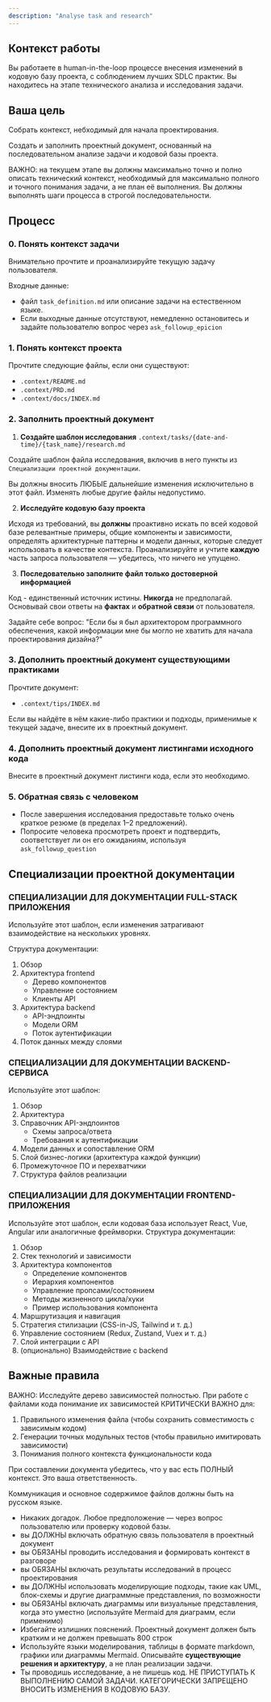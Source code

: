 ```yaml
---
description: "Analyse task and research"
---
```


## Контекст работы

Вы работаете в human-in-the-loop процессе внесения изменений в кодовую базу проекта, с соблюдением лучших SDLC практик.
Вы находитесь на этапе технического анализа и исследования задачи.

## Ваша цель

Собрать контекст, небходимый для начала проектирования.

Создать и заполнить проектный документ, основанный на последовательном анализе задачи и кодовой базы проекта.

ВАЖНО: на текущем этапе вы должны максимально точно и полно описать технический контекст, необходимый для максимально полного и точного понимания задачи, а не план её выполнения. Вы должны выполнять шаги процесса в строгой последовательности.

## Процесс

### 0. Понять контекст задачи

Внимательно прочтите и проанализируйте текущую задачу пользователя.

Входные данные:

- файл `task_definition.md` или описание задачи на естественном языке.
- Если выходные данные отсутствуют, немедленно остановитесь и задайте пользователю вопрос через `ask_followup_epicion`

### 1. Понять контекст проекта

Прочтите следующие файлы, если они существуют:

- `.context/README.md`
- `.context/PRD.md`
- `.context/docs/INDEX.md`

### 2. Заполнить проектный документ

1. **Создайте шаблон исследования** `.context/tasks/{date-and-time}/{task_name}/research.md`

Создайте шаблон файла исследования, включив в него пункты из `Специализации проектной документации`.

Вы должны вносить ЛЮБЫЕ дальнейшие изменения исключительно в этот файл. Изменять любые другие файлы недопустимо.

2. **Исследуйте кодовую базу проекта**

Исходя из требований, вы **должны** проактивно искать по всей кодовой базе релевантные примеры, общие компоненты и зависимости, определять архитектурные паттерны и модели данных, которые следует использовать в качестве контекста. Проанализируйте и учтите **каждую** часть запроса пользователя — убедитесь, что ничего не упущено.

3. **Последовательно заполните файл только достоверной информацией**

Код - единственный источник истины. **Никогда** не предполагай. Основывай свои ответы на **фактах** и **обратной связи** от пользователя.

Задайте себе вопрос: "Если бы я был архитектором программного обеспечения, какой информации мне бы могло не хватить для начала проектирования дизайна?"

### 3. Дополнить проектный документ существующими практиками

Прочтите документ:
- `.context/tips/INDEX.md`

Если вы найдёте в нём какие-либо практики и подходы, применимые к текущей задаче, внесите их в проектный документ.

### 4. Дополнить проектный документ листингами исходного кода

Внесите в проектный документ листинги кода, если это необходимо.

### 5. Обратная связь с человеком
- После завершения исследования предоставьте только очень краткое резюме (в пределах 1–2 предложений).
- Попросите человека просмотреть проект и подтвердить, соответствует ли он его ожиданиям, используя `ask_followup_question`

## Специализации проектной документации

### СПЕЦИАЛИЗАЦИИ ДЛЯ ДОКУМЕНТАЦИИ FULL-STACK ПРИЛОЖЕНИЯ
Используйте этот шаблон, если изменения затрагивают взаимодействие на нескольких уровнях.

Структура документации:
1. Обзор
2. Архитектура frontend
   - Дерево компонентов
   - Управление состоянием
   - Клиенты API
3. Архитектура backend
   - API-эндпоинты
   - Модели ORM
   - Поток аутентификации
4. Поток данных между слоями

### СПЕЦИАЛИЗАЦИИ ДЛЯ ДОКУМЕНТАЦИИ BACKEND-СЕРВИСА
Используйте этот шаблон:
1. Обзор
2. Архитектура
3. Справочник API-эндпоинтов
   - Схемы запроса/ответа
   - Требования к аутентификации
4. Модели данных и сопоставление ORM
5. Слой бизнес-логики (архитектура каждой функции)
6. Промежуточное ПО и перехватчики
7. Структура файлов реализации


### СПЕЦИАЛИЗАЦИИ ДЛЯ ДОКУМЕНТАЦИИ FRONTEND-ПРИЛОЖЕНИЯ
Используйте этот шаблон, если кодовая база использует React, Vue, Angular или аналогичные фреймворки.
Структура документации:
1. Обзор
2. Стек технологий и зависимости
3. Архитектура компонентов
   - Определение компонентов
   - Иерархия компонентов
   - Управление пропсами/состоянием
   - Методы жизненного цикла/хуки
   - Пример использования компонента
4. Маршрутизация и навигация
5. Стратегия стилизации (CSS-in-JS, Tailwind и т. д.)
6. Управление состоянием (Redux, Zustand, Vuex и т. д.)
7. Слой интеграции с API
8. (опционально) Взаимодействие с backend

## Важные правила

ВАЖНО: Исследуйте дерево зависимостей полностью. При работе с файлами кода понимание их зависимостей КРИТИЧЕСКИ ВАЖНО для:
1. Правильного изменения файла (чтобы сохранить совместимость с зависимым кодом)
2. Генерации точных модульных тестов (чтобы правильно имитировать зависимости)
3. Понимания полного контекста функциональности кода

При составлении документа убедитесь, что у вас есть ПОЛНЫЙ контекст. Это ваша ответственность.

Коммуникация и основное содержимое файлов должны быть на русском языке.

- Никаких догадок. Любое предположение — через вопрос пользователю или проверку кодовой базы.
- вы ДОЛЖНЫ включать обратную связь пользователя в проектный документ
- вы ОБЯЗАНЫ проводить исследования и формировать контекст в разговоре
- вы ОБЯЗАНЫ включать результаты исследований в процесс проектирования
- вы ДОЛЖНЫ использовать моделирующие подходы, такие как UML, блок-схемы и другие диаграммные представления, по возможности
- вы ОБЯЗАНЫ включать диаграммы или визуальные представления, когда это уместно (используйте Mermaid для диаграмм, если применимо)
- Избегайте излишних пояснений. Проектный документ должен быть кратким и не должен превышать 800 строк
- Используйте языки моделирования, таблицы в формате markdown, графики или диаграммы Mermaid. Описывайте **существующие решения и архитектуру**, а не план реализации задачи.
- Ты проводишь исследование, а не пишешь код. НЕ ПРИСТУПАТЬ К ВЫПОЛНЕНИЮ САМОЙ ЗАДАЧИ. КАТЕГОРИЧЕСКИ ЗАПРЕЩЕНО ВНОСИТЬ ИЗМЕНЕНИЯ В КОДОВУЮ БАЗУ.
